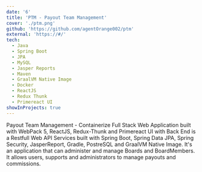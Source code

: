 ```yaml
---
date: '6'
title: 'PTM - Payout Team Management'
cover: './ptm.png'
github: 'https://github.com/agentOrange002/ptm'
external: 'https://#/'
tech:
  - Java
  - Spring Boot
  - JPA
  - MySQL
  - Jasper Reports
  - Maven
  - GraalVM Native Image
  - Docker
  - ReactJS
  - Redux Thunk
  - Primereact UI
showInProjects: true
---
```


Payout Team Management - Containerize Full Stack Web Application built with WebPack 5, ReactJS, Redux-Thunk and Primereact UI with Back End is a Restfull Web API Services built with Spring Boot, Spring Data JPA, Spring Security, JasperReport, Gradle, PostreSQL and GraalVM Native Image. It's an application that can administer and manage Boards and BoardMembers. It allows users, supports and administrators to manage payouts and commissions.
